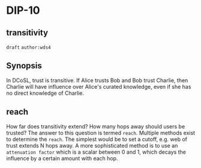 DIP-10
=====
transitivity
-----
`draft` `author:wds4`

## Synopsis

In DCoSL, trust is transitive. If Alice trusts Bob and Bob trust Charlie, then Charlie will have influence over Alice's curated knowledge, even if she has no direct knowledge of Charlie. 

## reach

How far does transitivity extend? How many hops away should users be trusted? The answer to this question is termed `reach`. Multiple methods exist to determine the `reach`. The simplest would be to set a cutoff, e.g. web of trust extends N hops away. A more sophisticated method is to use an `attenuation factor` which is a scalar between 0 and 1, which decays the influence by a certain amount with each hop. 
